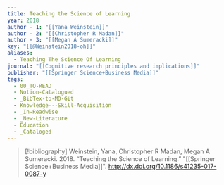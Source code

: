 ```yaml
---
title: Teaching the Science of Learning
year: 2018
author - 1: "[[Yana Weinstein]]"
author - 2: "[[Christopher R Madan]]"
author - 3: "[[Megan A Sumeracki]]"
key: "[[@Weinstein2018-oh]]"
aliases:
  - Teaching The Science Of Learning
journal: "[[Cognitive research principles and implications]]"
publisher: "[[Springer Science+Business Media]]"
tags:
  - 00_TO-READ
  - Notion-Catalogued
  - _BibTex-to-MD-Git
  - Knowledge---Skill-Acquisition
  - _In-Readwise
  - _New-Literature
  - Education
  - _Cataloged
---
```


> [!bibliography]
> Weinstein, Yana, Christopher R Madan, Megan A Sumeracki. 2018. “Teaching the Science of Learning.” "[[Springer Science+Business Media]]". http://dx.doi.org/10.1186/s41235-017-0087-y